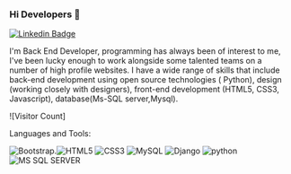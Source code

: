 ### Hi Developers 👋

[![Linkedin Badge](https://www.linkedin.com/feed/?doFeedRefresh=true&nis=true&lipi=urn%3Ali%3Apage%3Ad_flagship3_feed%3BSFFifgYuQla3ZS%2FDZajCug%3D%3D)](https://www.linkedin.com/in/manoj-kumar-chollangi-35b518206/)

I'm
Back End Developer,
 programming has always been of interest to me, I've been lucky enough to work alongside some talented teams on a number of high profile websites. I have a wide range of skills that include back-end development using open source technologies ( Python), design (working closely with designers), front-end development (HTML5, CSS3, Javascript), database(Ms-SQL server,Mysql).


![Visitor Count]

Languages and Tools: 

<img alt="Bootstrap" src="https://img.shields.io/badge/bootstrap-%23563D7C.svg?style=flat-square&logo=bootstrap&logoColor=white"/>.<img alt="HTML5" src="https://img.shields.io/badge/html5-%23E34F26.svg?style=flat-square&logo=html5&logoColor=white"/> <img alt="CSS3" src="https://img.shields.io/badge/css3-%231572B6.svg?style=flat-square&logo=css3&logoColor=white"/> <img alt="MySQL" src="https://img.shields.io/badge/mysql-%2300f.svg?style=flat-square&logo=mysql&logoColor=white"/> <img alt="Django" src="https://img.shields.io/badge/django-%2300f.svg?style=flat-square&logo=mysql&logoColor=white"/>
<img alt="python" src="https://img.shields.io/badge/python-%2300f.svg?style=flat-square&logo=mysql&logoColor=white"/><img alt="MS SQL SERVER" src="https://img.shields.io/badge/MS SQL Server-%2300f.svg?style=flat-square&logo=mysql&logoColor=white"/>


<!--
**manojchollangi/manojchollangi** is a ✨ _special_ ✨ repository because its `README.md` (this file) appears on your GitHub profile.

Here are some ideas to get you started:

- 🔭 I’m currently working on ...
- 🌱 I’m currently learning ...
- 👯 I’m looking to collaborate on ...
- 🤔 I’m looking for help with ...
- 💬 Ask me about ...
- 📫 How to reach me: ...
- 😄 Pronouns: ...
- ⚡ Fun fact: ...
-->
